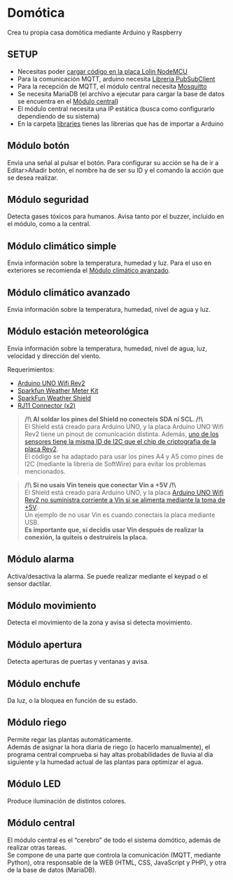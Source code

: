 # Domótica
Crea tu propia casa domótica mediante Arduino y Raspberry

## SETUP
- Necesitas poder [cargar código en la placa Lolin NodeMCU](https://www.instructables.com/Get-Started-With-ESP8266-NodeMCU-Lolin-V3/)
- Para la comunicación MQTT, arduino necesita [Libreria PubSubClient](https://pubsubclient.knolleary.net/)
- Para la recepción de MQTT, el módulo central necesita [Mosquitto](https://mosquitto.org/blog/2013/01/mosquitto-debian-repository/)
- Se necesita MariaDB (el archivo a ejecutar para cargar la base de datos se encuentra en el [Módulo central](https://github.com/rogermiranda1000/Domotica#m%C3%B3dulo-central))
- El módulo central necesita una IP estática (busca como configurarlo dependiendo de su sistema)
- En la carpeta [libraries](https://github.com/rogermiranda1000/Domotica/tree/master/libraries) tienes las librerias que has de importar a Arduino

## Módulo botón
Envia una señal al pulsar el botón.
Para configurar su acción se ha de ir a Editar>Añadir botón, el nombre ha de ser su ID y el comando la acción que se desea realizar.

## Módulo seguridad
Detecta gases tóxicos para humanos. Avisa tanto por el buzzer, incluido en el módulo, como a la central.

## Módulo climático simple
Envia información sobre la temperatura, humedad y luz.
Para el uso en exteriores se recomienda el [Módulo climático avanzado](https://github.com/rogermiranda1000/Domotica#m%C3%B3dulo-clim%C3%A1tico-avanzado).

## Módulo climático avanzado
Envia información sobre la temperatura, humedad, nivel de agua y luz.

## Módulo estación meteorológica
Envia información sobre la temperatura, humedad, nivel de agua, luz, velocidad y dirección del viento.

Requerimientos:
- [Arduino UNO Wifi Rev2](https://store.arduino.cc/arduino-uno-wifi-rev2)
- [Sparkfun Weather Meter Kit](https://www.sparkfun.com/products/15901)
- [SparkFun Weather Shield](https://www.sparkfun.com/products/13956)
- [RJ11 Connector (x2)](https://www.sparkfun.com/products/132)

> **/!\\ Al soldar los pines del Shield no conecteis SDA ni SCL. /!\\**<br/>
> El Shield está creado para Arduino UNO, y la placa Arduino UNO Wifi Rev2 tiene un pinout de comunicación distinta. Además, [uno de los sensores tiene la misma ID de I2C que el chip de criptografia de la placa Rev2](https://forum.arduino.cc/t/arduino-uno-wifi-rev-2-and-liquidcrystal_i2c-solved/562494/18#msg4005531).<br/>
> El código se ha adaptado para usar los pines A4 y A5 como pines de I2C (mediante la libreria de SoftWire) para evitar los problemas mencionados.<br/>

> **/!\\ Si no usais Vin teneis que conectar Vin a +5V /!\\**<br/>
> El Shield está creado para Arduino UNO, y la placa [Arduino UNO Wifi Rev2 no suministra corriente a Vin si se alimenta mediante la toma de +5V](https://forum.arduino.cc/t/i2c-problem-while-using-sparkfun-weather-shield-on-arduino-uno-wifi-rev2/698082/33?u=rogermiranda1000).<br/>
> Un ejemplo de no usar Vin es cuando conectais la placa mediante USB.<br/>
> **Es importante que, si decidis usar Vin después de realizar la conexión, la quiteis o destruireis la placa.**

## Módulo alarma
Activa/desactiva la alarma. Se puede realizar mediante el keypad o el sensor dactilar.

## Módulo movimiento
Detecta el movimiento de la zona y avisa si detecta movimiento.

## Módulo apertura
Detecta aperturas de puertas y ventanas y avisa.

## Módulo enchufe
Da luz, o la bloquea en función de su estado.

## Módulo riego
Permite regar las plantas automáticamente.<br/>
Además de asignar la hora diaria de riego (o hacerlo manualmente), el programa central comprueba si hay altas probabilidades de lluvia al día siguiente y la humedad actual de las plantas para optimizar el agua.

## Módulo LED
Produce iluminación de distintos colores.

## Módulo central
El módulo central es el “cerebro” de todo el sistema domótico, además de realizar otras tareas.<br/>
Se compone de una parte que controla la comunicación (MQTT, mediante Python), otra responsable de la WEB (HTML, CSS, JavaScript y PHP), y otra de la base de datos (MariaDB).
